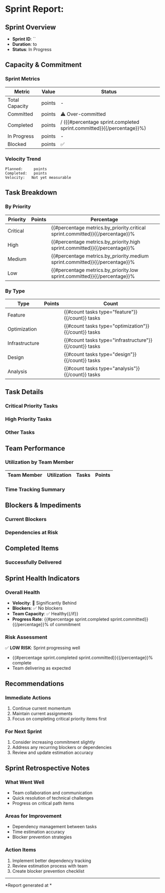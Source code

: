 # Sprint Report: 

## Sprint Overview
- **Sprint ID**: ``
- **Duration**:  to 
- **Status**: In Progress

## Capacity & Commitment

### Sprint Metrics
| Metric | Value | Status |
|--------|-------|--------|
| Total Capacity |  points | - |
| Committed |  points | ⚠️ Over-committed |
| Completed |  points | / ({{#percentage sprint.completed sprint.committed}}{{/percentage}}%) |
| In Progress |  points | - |
| Blocked |  points | ✅ |

### Velocity Trend
```
Planned:     points
Completed:   points
Velocity:   Not yet measurable
```

## Task Breakdown

### By Priority
| Priority | Points | Percentage |
|----------|--------|------------|
| Critical |  | {{#percentage metrics.by_priority.critical sprint.committed}}{{/percentage}}% |
| High |  | {{#percentage metrics.by_priority.high sprint.committed}}{{/percentage}}% |
| Medium |  | {{#percentage metrics.by_priority.medium sprint.committed}}{{/percentage}}% |
| Low |  | {{#percentage metrics.by_priority.low sprint.committed}}{{/percentage}}% |

### By Type
| Type | Points | Count |
|------|--------|-------|
| Feature |  | {{#count tasks type="feature"}}{{/count}} tasks |
| Optimization |  | {{#count tasks type="optimization"}}{{/count}} tasks |
| Infrastructure |  | {{#count tasks type="infrastructure"}}{{/count}} tasks |
| Design |  | {{#count tasks type="design"}}{{/count}} tasks |
| Analysis |  | {{#count tasks type="analysis"}}{{/count}} tasks |

## Task Details

### Critical Priority Tasks


### High Priority Tasks


### Other Tasks


## Team Performance

### Utilization by Team Member
| Team Member | Utilization | Tasks | Points |
|-------------|-------------|-------|--------|


### Time Tracking Summary


## Blockers & Impediments

### Current Blockers


### Dependencies at Risk


## Completed Items

### Successfully Delivered


## Sprint Health Indicators

### Overall Health
- **Velocity**: 🔴 Significantly Behind
- **Blockers**: ✅ No blockers
- **Team Capacity**: ✅ Healthy{{/if}}
- **Progress Rate**: {{#percentage sprint.completed sprint.committed}}{{/percentage}}% of commitment

### Risk Assessment

✅ **LOW RISK**: Sprint progressing well
- {{#percentage sprint.completed sprint.committed}}{{/percentage}}% complete
- Team delivering as expected


## Recommendations

### Immediate Actions
1. Continue current momentum
2. Maintain current assignments
3. Focus on completing critical priority items first

### For Next Sprint
1. Consider increasing commitment slightly
2. Address any recurring blockers or dependencies
3. Review and update estimation accuracy

## Sprint Retrospective Notes

### What Went Well
- Team collaboration and communication
- Quick resolution of technical challenges
- Progress on critical path items

### Areas for Improvement
- Dependency management between tasks
- Time estimation accuracy
- Blocker prevention strategies

### Action Items
1. Implement better dependency tracking
2. Review estimation process with team
3. Create blocker prevention checklist

---
*Report generated at *